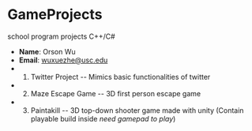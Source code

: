 # GameProjects
school program projects C++/C#
- **Name**: Orson Wu
- **Email**: wuxuezhe@usc.edu
- 1. Twitter Project -- Mimics basic functionalities of twitter
- 2. Maze Escape Game -- 3D first person escape game
- 3. Paintakill -- 3D top-down shooter game made with unity (Contain playable build inside *need gamepad to play*)
